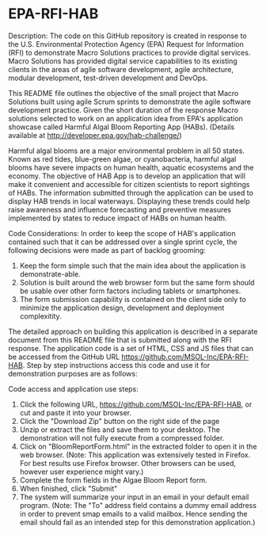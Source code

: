 # EPA-RFI-HAB

Description: The code on this GitHub repository is created in response to the U.S. Environmental Protection Agency (EPA) Request for Information (RFI) to demonstrate Macro Solutions practices to provide digital services. Macro Solutions has provided digital service capabilities to its existing clients in the areas of agile software development, agile architecture, modular development, test-driven development and DevOps. 

This README file outlines the objective of the small project that Macro Solutions built using agile Scrum sprints to demonstrate the agile software development practice. Given the short duration of the response Macro solutions selected to work on an application idea from EPA's application showcase called Harmful Algal Bloom Reporting App (HABs). (Details available at http://developer.epa.gov/hab-challenge/)

Harmful algal blooms are a major environmental problem in all 50 states. Known as red tides, blue-green algae, or cyanobacteria, harmful algal blooms have severe impacts on human health, aquatic ecosystems and the economy. The objective of HAB App is to develop an application that will make it convenient and accessible for citizen scientists to report sightings of HABs. The information submitted through the application can be used to display HAB trends in local waterways. Displaying these trends could help raise awareness and influence forecasting and preventive measures implemented by states to reduce impact of HABs on human health.

Code Considerations: In order to keep the scope of HAB's application contained such that it can be addressed over a single sprint cycle, the following decisions were made as part of backlog grooming:
1) Keep the form simple such that the main idea about the application is demonstrate-able.
2) Solution is built around the web browser form but the same form should be usable over other form factors including tablets or smartphones. 
3) The form submission capability is contained on the client side only to minimize the application design, development and deployment complexitity. 

The detailed approach on building this application is described in a separate document from this README file that is submitted along with the RFI response. The application code is a set of HTML, CSS and JS files that can be accessed from the GitHub URL https://github.com/MSOL-Inc/EPA-RFI-HAB. Step by step instructions access this code and use it for demonstration purposes are as follows:

Code access and application use steps:
1) Click the following URL, https://github.com/MSOL-Inc/EPA-RFI-HAB, or cut and paste it into your browser. 
2) Click the "Download Zip" button on the right side of the page
3) Unzip or extract the files and save them to your desktop. The demonstration will not fully execute from a compressed folder. 
4) Click on "BloomReportForm.html" in the extracted folder to open it in the web browser. (Note: This application was extensively tested in Firefox. For best results use Firefox browser. Other browsers can be used, however user experience might vary.)
5) Complete the form fields in the Algae Bloom Report form. 
6) When finished, click "Submit"
7) The system will summarize your input in an email in your default email program. (Note: The "To" address field contains a dummy email address in order to prevent smap emails to a valid mailbox. Hence sending the email should fail as an intended step for this demonstration application.)

